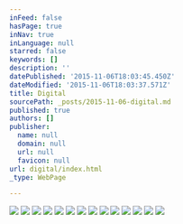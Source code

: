 ```yaml
---
inFeed: false
hasPage: true
inNav: true
inLanguage: null
starred: false
keywords: []
description: ''
datePublished: '2015-11-06T18:03:45.450Z'
dateModified: '2015-11-06T18:03:37.571Z'
title: Digital
sourcePath: _posts/2015-11-06-digital.md
published: true
authors: []
publisher:
  name: null
  domain: null
  url: null
  favicon: null
url: digital/index.html
_type: WebPage

---
```

![](https://the-grid-user-content.s3-us-west-2.amazonaws.com/78225f2d-e86b-46ea-ac6c-eb4cfcf89e12.png)
![](https://the-grid-user-content.s3-us-west-2.amazonaws.com/1b8775b1-5c36-42c2-bf13-9aadb9aae4e8.png)
![](https://the-grid-user-content.s3-us-west-2.amazonaws.com/a66c7e65-08fa-425e-9e9f-f955bf807eeb.png)
![](https://the-grid-user-content.s3-us-west-2.amazonaws.com/d2ac42b2-d180-4a7c-828e-3d25206679b8.png)
![](https://the-grid-user-content.s3-us-west-2.amazonaws.com/697e4849-1245-4ca9-b4d7-66cf0f51b832.png)
![](https://the-grid-user-content.s3-us-west-2.amazonaws.com/40eefc29-4b4c-4c14-8a8a-25a6bff9aabe.png)
![](https://the-grid-user-content.s3-us-west-2.amazonaws.com/0bcb2c1f-97bc-46e7-8dd0-85288aede3de.png)
![](https://the-grid-user-content.s3-us-west-2.amazonaws.com/1e5121a3-0c34-499e-8828-b20f3e9c9be2.png)
![](https://the-grid-user-content.s3-us-west-2.amazonaws.com/8583c77d-264d-4de9-afcf-854e3b01a828.png)
![](https://the-grid-user-content.s3-us-west-2.amazonaws.com/738b39cd-cba2-44bd-ae1b-297b064debb3.png)
![](https://the-grid-user-content.s3-us-west-2.amazonaws.com/9de90e52-2037-49f0-b018-bce8c85c1422.png)
![](https://the-grid-user-content.s3-us-west-2.amazonaws.com/e54dc148-eae5-492c-8bf8-cbfd39d67a12.png)
![](https://the-grid-user-content.s3-us-west-2.amazonaws.com/c8f8731c-c41f-4662-b057-5f40dbeb7caa.png)
![](https://the-grid-user-content.s3-us-west-2.amazonaws.com/c2606d47-6939-4c99-a708-4f37a09ba125.png)